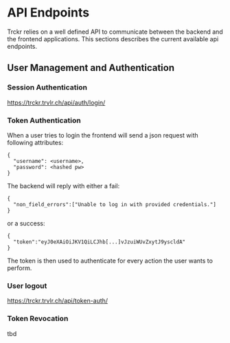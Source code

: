# API Endpoints

Trckr relies on a well defined API to communicate between the backend and the frontend applications. This sections describes the current available api endpoints.

## User Management and Authentication

### Session Authentication

https://trckr.trvlr.ch/api/auth/login/

### Token Authentication

When a user tries to login the frontend will send a json request with following attributes:
```
{
  "username": <username>,
  "password": <hashed pw>
}
```

The backend will reply with either a fail:
```
{
  "non_field_errors":["Unable to log in with provided credentials."]
}
```
or a success:
```
{
  "token":"eyJ0eXAiOiJKV1QiLCJhb[...]vJzuiWUvZxytJ9yscldA"
}
```
The token is then used to authenticate for every action the user wants to perform.

### User logout
https://trckr.trvlr.ch/api/token-auth/

### Token Revocation

tbd
